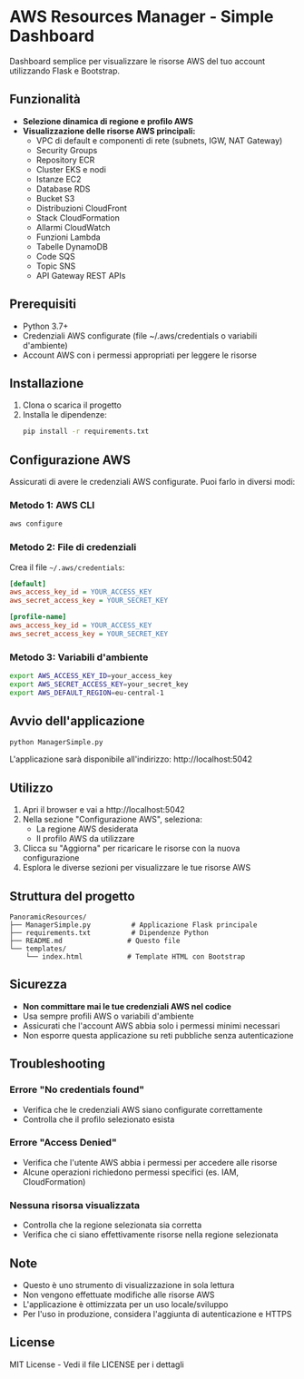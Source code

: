 # AWS Resources Manager - Simple Dashboard

Dashboard semplice per visualizzare le risorse AWS del tuo account utilizzando Flask e Bootstrap.

## Funzionalità

- **Selezione dinamica di regione e profilo AWS**
- **Visualizzazione delle risorse AWS principali:**
  - VPC di default e componenti di rete (subnets, IGW, NAT Gateway)
  - Security Groups
  - Repository ECR
  - Cluster EKS e nodi
  - Istanze EC2
  - Database RDS
  - Bucket S3
  - Distribuzioni CloudFront
  - Stack CloudFormation
  - Allarmi CloudWatch
  - Funzioni Lambda
  - Tabelle DynamoDB
  - Code SQS
  - Topic SNS
  - API Gateway REST APIs

## Prerequisiti

- Python 3.7+
- Credenziali AWS configurate (file ~/.aws/credentials o variabili d'ambiente)
- Account AWS con i permessi appropriati per leggere le risorse

## Installazione

1. Clona o scarica il progetto
2. Installa le dipendenze:
   ```bash
   pip install -r requirements.txt
   ```

## Configurazione AWS

Assicurati di avere le credenziali AWS configurate. Puoi farlo in diversi modi:

### Metodo 1: AWS CLI
```bash
aws configure
```

### Metodo 2: File di credenziali
Crea il file `~/.aws/credentials`:
```ini
[default]
aws_access_key_id = YOUR_ACCESS_KEY
aws_secret_access_key = YOUR_SECRET_KEY

[profile-name]
aws_access_key_id = YOUR_ACCESS_KEY
aws_secret_access_key = YOUR_SECRET_KEY
```

### Metodo 3: Variabili d'ambiente
```bash
export AWS_ACCESS_KEY_ID=your_access_key
export AWS_SECRET_ACCESS_KEY=your_secret_key
export AWS_DEFAULT_REGION=eu-central-1
```

## Avvio dell'applicazione

```bash
python ManagerSimple.py
```

L'applicazione sarà disponibile all'indirizzo: http://localhost:5042

## Utilizzo

1. Apri il browser e vai a http://localhost:5042
2. Nella sezione "Configurazione AWS", seleziona:
   - La regione AWS desiderata
   - Il profilo AWS da utilizzare
3. Clicca su "Aggiorna" per ricaricare le risorse con la nuova configurazione
4. Esplora le diverse sezioni per visualizzare le tue risorse AWS

## Struttura del progetto

```
PanoramicResources/
├── ManagerSimple.py          # Applicazione Flask principale
├── requirements.txt          # Dipendenze Python
├── README.md                # Questo file
└── templates/
    └── index.html           # Template HTML con Bootstrap
```

## Sicurezza

- **Non committare mai le tue credenziali AWS nel codice**
- Usa sempre profili AWS o variabili d'ambiente
- Assicurati che l'account AWS abbia solo i permessi minimi necessari
- Non esporre questa applicazione su reti pubbliche senza autenticazione

## Troubleshooting

### Errore "No credentials found"
- Verifica che le credenziali AWS siano configurate correttamente
- Controlla che il profilo selezionato esista

### Errore "Access Denied"
- Verifica che l'utente AWS abbia i permessi per accedere alle risorse
- Alcune operazioni richiedono permessi specifici (es. IAM, CloudFormation)

### Nessuna risorsa visualizzata
- Controlla che la regione selezionata sia corretta
- Verifica che ci siano effettivamente risorse nella regione selezionata

## Note

- Questo è uno strumento di visualizzazione in sola lettura
- Non vengono effettuate modifiche alle risorse AWS
- L'applicazione è ottimizzata per un uso locale/sviluppo
- Per l'uso in produzione, considera l'aggiunta di autenticazione e HTTPS

## License

MIT License - Vedi il file LICENSE per i dettagli
